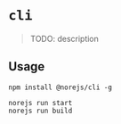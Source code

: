 # `cli`

> TODO: description

## Usage

```
npm install @norejs/cli -g

norejs run start
norejs run build
```
